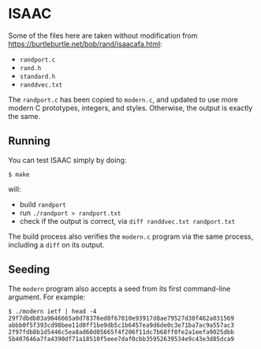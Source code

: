 # ISAAC

Some of the files here are taken without modification from
https://burtleburtle.net/bob/rand/isaacafa.html:

* `randport.c`
* `rand.h`
* `standard.h`
* `randdvec.txt`

The `randport.c` has been copied to `modern.c`, and updated to use
more modern C prototypes, integers, and styles.  Otherwise, the output
is exactly the same.

## Running

You can test ISAAC simply by doing:

```
$ make
```

will:

* build `randport`
* run `./randport > randport.txt`
* check if the output is correct, via `diff randdvec.txt randport.txt`

The build process also verifies the `modern.c` program via the same
process, including a `diff` on its output.

## Seeding

The `modern` program also accepts a seed from its first command-line
argument.  For example:

```
$ ./modern ietf | head -4
29f7dbdb03a9646665a0d78376ed8f67010e93917d8ae79527d30f462a031569
abbb0f5f393cd98bee11d0ff1be9db5c1b6457ea9d6de0c3e71ba7ac9a557ac3
2f97fdb8b1d5446c5ea8ad60d05665f4f206f11dc7b68ff0fe2a1eefa9025dbb
5b407646a7fa4390df71a18510f5eee7daf0cbb35952639534e9c43e3d85dca9
```
